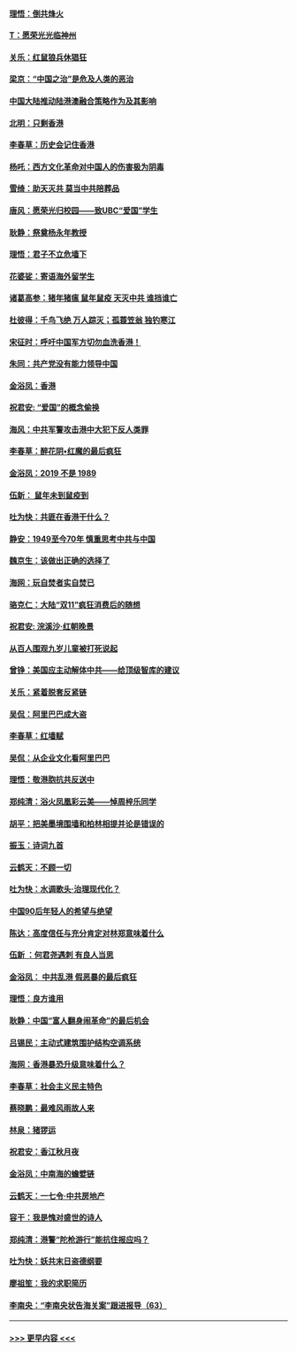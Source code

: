 #### [理悟：倒共烽火](../pages/nsc993/n11668844.md?t=11211111) 
#### [T：愿荣光光临神州](../pages/nsc993/n11668421.md?t=11211111) 
#### [关乐：红鼠狼兵休猖狂](../pages/nsc993/n11668378.md?t=11211111) 
#### [梁京：“中国之治”是危及人类的恶治](../pages/nsc993/n11668328.md?t=11211111) 
#### [中国大陆推动陆港澳融合策略作为及其影响](../pages/nsc993/n11668157.md?t=11211111) 
#### [北明：只剩香港](../pages/nsc993/n11668002.md?t=11211111) 
#### [李春草：历史会记住香港](../pages/nsc993/n11667927.md?t=11211111) 
#### [杨吒：西方文化革命对中国人的伤害极为阴毒](../pages/nsc993/n11664521.md?t=11211111) 
#### [雪绮：助天灭共 莫当中共陪葬品](../pages/nsc993/n11662650.md?t=11211111) 
#### [唐风：愿荣光归校园——致UBC“爱国”学生](../pages/nsc993/n11662194.md?t=11211111) 
#### [耿静：祭奠杨永年教授](../pages/nsc993/n11662514.md?t=11211111) 
#### [理悟：君子不立危墙下](../pages/nsc993/n11662172.md?t=11211111) 
#### [花婆娑：寄语海外留学生](../pages/nsc993/n11662121.md?t=11211111) 
#### [诸葛高参：猪年猪瘟 鼠年鼠疫 天灭中共 谁挡谁亡](../pages/nsc993/n11661980.md?t=11211111) 
#### [杜彼得：千鸟飞绝 万人踪灭；孤蓑笠翁 独钓寒江](../pages/nsc993/n11661170.md?t=11211111) 
#### [宋征时：呼吁中国军方切勿血洗香港！](../pages/nsc993/n11415318.md?t=11211111) 
#### [朱同：共产党没有能力领导中国](../pages/nsc993/n11660421.md?t=11211111) 
#### [金浴凤：香港](../pages/nsc993/n11660419.md?t=11211111) 
#### [祝君安: “爱国”的概念偷换](../pages/nsc993/n11659706.md?t=11211111) 
#### [海风：中共军警攻击港中大犯下反人类罪](../pages/nsc993/n11659632.md?t=11211111) 
#### [李春草：醉花阴•红魔的最后疯狂](../pages/nsc993/n11659287.md?t=11211111) 
#### [金浴凤：2019 不是 1989](../pages/nsc993/n11657663.md?t=11211111) 
#### [伍新： 鼠年未到鼠疫到](../pages/nsc993/n11655098.md?t=11211111) 
#### [吐为快：共匪在香港干什么？](../pages/nsc993/n11654891.md?t=11211111) 
#### [静安：1949至今70年 慎重思考中共与中国](../pages/nsc993/n11651244.md?t=11211111) 
#### [魏京生：该做出正确的选择了](../pages/nsc993/n11653084.md?t=11211111) 
#### [海网：玩自焚者实自焚已](../pages/nsc993/n11652423.md?t=11211111) 
#### [骆克仁：大陆“双11”疯狂消费后的随想](../pages/nsc993/n11652305.md?t=11211111) 
#### [祝君安: 浣溪沙·红朝晚景](../pages/nsc993/n11652258.md?t=11211111) 
#### [从百人围观九岁儿童被打死说起](../pages/nsc993/n11651030.md?t=11211111) 
#### [曾铮：美国应主动解体中共——给顶级智库的建议](../pages/nsc993/n11649888.md?t=11211111) 
#### [关乐：紧着脱套反紧链](../pages/nsc993/n11649069.md?t=11211111) 
#### [吴侃：阿里巴巴成大盗](../pages/nsc993/n11645523.md?t=11211111) 
#### [李春草：红墙赋](../pages/nsc993/n11646389.md?t=11211111) 
#### [吴侃：从企业文化看阿里巴巴](../pages/nsc993/n11645476.md?t=11211111) 
#### [理悟：敬港胞抗共反送中](../pages/nsc993/n11645466.md?t=11211111) 
#### [郑纯清：浴火凤凰彩云美——悼周梓乐同学](../pages/nsc993/n11645155.md?t=11211111) 
#### [胡平：把美墨境围墙和柏林相提并论是错误的](../pages/nsc993/n11645134.md?t=11211111) 
#### [振玉：诗词九首](../pages/nsc993/n11644081.md?t=11211111) 
#### [云鹤天：不顾一切](../pages/nsc993/n11643508.md?t=11211111) 
#### [吐为快：水调歌头·治理现代化？](../pages/nsc993/n11643485.md?t=11211111) 
#### [中国90后年轻人的希望与绝望](../pages/nsc993/n11642317.md?t=11211111) 
#### [陈达：高度信任与充分肯定对林郑意味着什么](../pages/nsc993/n11641441.md?t=11211111) 
#### [伍新 ：何君尧遇刺 有良人当思](../pages/nsc993/n11641503.md?t=11211111) 
#### [金浴凤： 中共乱港  假恶暴的最后疯狂](../pages/nsc993/n11641495.md?t=11211111) 
#### [理悟：良方谁用](../pages/nsc993/n11641463.md?t=11211111) 
#### [耿静：中国“富人翻身闹革命”的最后机会](../pages/nsc993/n11640655.md?t=11211111) 
#### [吕锡民：主动式建筑围护结构空调系统](../pages/nsc993/n11640168.md?t=11211111) 
#### [海网：香港暴恐升级意味着什么？](../pages/nsc993/n11635904.md?t=11211111) 
#### [李春草：社会主义民主特色](../pages/nsc993/n11634657.md?t=11211111) 
#### [蔡晓鹏：最难风雨故人来](../pages/nsc993/n11633145.md?t=11211111) 
#### [林泉：猪猡运](../pages/nsc993/n11631469.md?t=11211111) 
#### [祝君安：香江秋月夜](../pages/nsc993/n11631440.md?t=11211111) 
#### [金浴凤：中南海的蟾嬖链](../pages/nsc993/n11631290.md?t=11211111) 
#### [云鹤天：一七令·中共房地产](../pages/nsc993/n11630084.md?t=11211111) 
#### [容干：我是愧对盛世的诗人](../pages/nsc993/n11630059.md?t=11211111) 
#### [郑纯清：港警“陀枪游行”能抗住报应吗？](../pages/nsc993/n11629999.md?t=11211111) 
#### [吐为快：妖共末日盗德纲要](../pages/nsc993/n11628610.md?t=11211111) 
#### [廖祖笙：我的求职简历](../pages/nsc993/n11628492.md?t=11211111) 
#### [李南央：“李南央状告海关案”跟进报导（63）](../pages/nsc993/n11627039.md?t=11211111) 

----
#### [ >>> 更早内容 <<< ](../indexes/nsc993-earlier.md)
